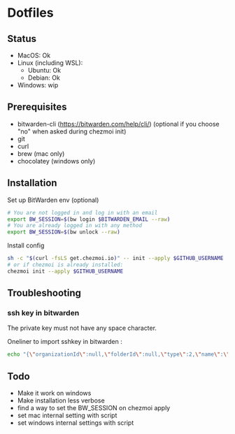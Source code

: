 # Dotfiles

## Status
* MacOS: Ok
* Linux (including WSL): 
  - Ubuntu: Ok
  - Debian: Ok
* Windows: wip

## Prerequisites

* bitwarden-cli (https://bitwarden.com/help/cli/) (optional if you choose "no" when asked during chezmoi init)
* git
* curl
* brew (mac only)
* chocolatey (windows only)

## Installation

Set up BitWarden env (optional)
```sh
# You are not logged in and log in with an email
export BW_SESSION=$(bw login $BITWARDEN_EMAIL --raw)
# You are already logged in with any method
export BW_SESSION=$(bw unlock --raw)
```

Install config
```sh 
sh -c "$(curl -fsLS get.chezmoi.io)" -- init --apply $GITHUB_USERNAME
# or if chezmoi is already installed:
chezmoi init --apply $GITHUB_USERNAME
```

## Troubleshooting
### ssh key in bitwarden
The private key must not have any space character.

Oneliner to import sshkey in bitwarden :
```sh 
echo "{\"organizationId\":null,\"folderId\":null,\"type\":2,\"name\":\"sshkey\",\"notes\":\"$(sed -e ':a' -e 'N' -e '$!ba' -e 's/\n/\\\\n/g' ~/.ssh/id_rsa)\",\"favorite\":false,\"fields\":[],\"login\":null,\"secureNote\":{\"type\":0},\"card\":null,\"identity\":null}" | bw encode | bw create item
```

## Todo
* Make it work on windows
* Make installation less verbose
* find a way to set the BW_SESSION on chezmoi apply
* set mac internal setting with script
* set windows internal settings with script
